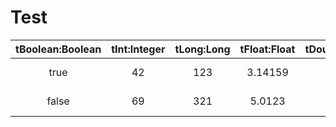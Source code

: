 Test
=========================
| tBoolean:Boolean | tInt:Integer | tLong:Long | tFloat:Float | tDouble:Double | tDate:Date | tTime:Time | tTimestamp:Timestamp | tString:String |
|:----------------:|:------------:|:----------:|:------------:|:--------------:|:----------:|:----------:|:--------------------:|:--------------:|
|       true       |      42      |    123     |   3.14159    |      2.71      | 2008-12-31 | 12:06:58   | 2008-12-31 12:06:58 |  Hello, world!  |
|       false      |      69      |    321     |   5.0123     |      4.04      | 1986-10-25 | 23:15:04   | 1986-10-25 23:15:04 |  JdbUnit works! |
